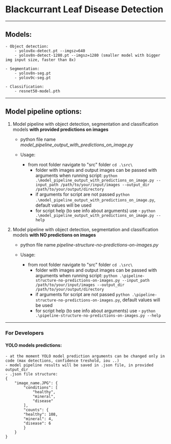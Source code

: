 # Blackcurrant Leaf Disease Detection

-----

## Models:
    
    - Object detection:
        - yolov8x-detect.pt --imgsz=640
        - yolov8n-detect-1280.pt --imgsz=1280 (smaller model with bigger img input size, faster than 8x)

    - Segmentation:
        - yolov8n-seg.pt
        - yolov9c-seg.pt

    - Classification:
        - resnet50-model.pth

-----
## Model pipeline options:
1. Model pipeline with object detection, segmentation and classification models **with provided predictions on images**
   
   - python file name *model_pipeline_output_with_predictions_on_image.py*
   - Usage:
   
     - from root folder navigate to "src" folder `cd .\src\` 
       - folder with images and output images can be passed with arguments when running script: `python .\model_pipeline_output_with_predictions_on_image.py --input_path /path/to/your/input/images --output_dir /path/to/your/output/directory`
       - if arguments for script are not passed `python .\model_pipeline_output_with_predictions_on_image.py`, default values will be used
       - for script help (to see info about arguments) use - `python .\model_pipeline_output_with_predictions_on_image.py --help`


2. Model pipeline with object detection, segmentation and classification models **with NO predictions on images**
   
   - python file name *pipeline-structure-no-predictions-on-images.py*
   - Usage:
   
     - from root folder navigate to "src" folder `cd .\src\` 
       - folder with images and output images can be passed with arguments when running script: `python .\pipeline-structure-no-predictions-on-images.py --input_path /path/to/your/input/images --output_dir /path/to/your/output/directory`
       - if arguments for script are not passed `python .\pipeline-structure-no-predictions-on-images.py`, default values will be used
       - for script help (to see info about arguments) use - `python .\pipeline-structure-no-predictions-on-images.py --help`

-----

### For Developers

#### YOLO models predictions:
    
    - at the moment YOLO model prediction arguments can be changed only in code (max detections, confidence treshold, iou ..)
    - model pipeline results will be saved in .json file, in provided output_dir
    - .json file structure: 
    {
        "image_name.JPG": {
            "conditions": [
                "healthy",
                "mineral",
                "disease"
            ],
            "counts": {
            "healthy": 108,
            "mineral": 4,
            "disease": 6
            }
        }
    }
